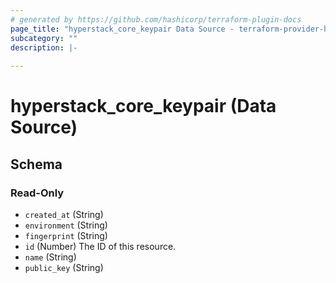 ```yaml
---
# generated by https://github.com/hashicorp/terraform-plugin-docs
page_title: "hyperstack_core_keypair Data Source - terraform-provider-hyperstack"
subcategory: ""
description: |-
  
---
```


# hyperstack_core_keypair (Data Source)





<!-- schema generated by tfplugindocs -->
## Schema

### Read-Only

- `created_at` (String)
- `environment` (String)
- `fingerprint` (String)
- `id` (Number) The ID of this resource.
- `name` (String)
- `public_key` (String)

